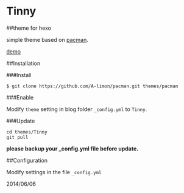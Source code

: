 Tinny
=====

##theme for hexo 

simple theme based on [pacman](https://github.com/A-limon/pacman).

[demo](http://zhanglun.github.io/)

##Installation

###Install

	$ git clone https://github.com/A-limon/pacman.git themes/pacman

	
###Enable

Modify <code>theme</code> setting in blog folder <code>_config.yml</code> to <code>Tinny</code>.

###Update

	cd themes/Tinny
	git pull
	
**please backup your _config.yml file before update.**

##Configuration

Modify settings in the file <code>_config.yml</code>



2014/06/06



